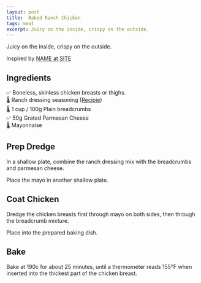 ```yaml
---
layout: post
title:  Baked Ranch Chicken
tags: meat
excerpt: Juicy on the inside, crispy on the outside.
---
```

Juicy on the inside, crispy on the outside.

Inspired by [NAME at SITE](https://www.jocooks.com/recipes/baked-ranch-chicken/)

## Ingredients
✅ Boneless, skinless chicken breasts or thighs.  
🌡️ Ranch dressing seasoning ([Recipie](internalsiteref))  
🌡️ 1 cup / 100g Plain breadcrumbs  
✅ 50g Grated Parmesan Cheese  
🌡️ Mayonnaise  

## Prep Dredge
In a shallow plate, combine the ranch dressing mix with the breadcrumbs and parmesan cheese.

Place the mayo in another shallow plate.

## Coat Chicken
Dredge the chicken breasts first through mayo on both sides, then through the breadcrumb mixture.

Place into the prepared baking dish.

## Bake
Bake at 190c for about 25 minutes, until a thermometer reads 155°F when inserted into the thickest part of the chicken breast.
